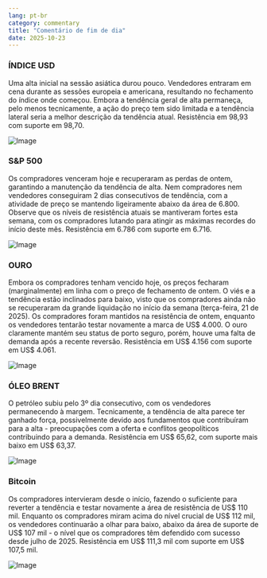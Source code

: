 ```yaml
---
lang: pt-br
category: commentary
title: "Comentário de fim de dia"
date: 2025-10-23
---
```


### ÍNDICE USD

Uma alta inicial na sessão asiática durou pouco. Vendedores entraram em cena durante as sessões europeia e americana, resultando no fechamento do índice onde começou. Embora a tendência geral de alta permaneça, pelo menos tecnicamente, a ação do preço tem sido limitada e a tendência lateral seria a melhor descrição da tendência atual. Resistência em 98,93 com suporte em 98,70.

![Image](https://markleighedu.github.io/img/Oct-2025/23-Oct-2025/usdindex.jpg)

### S&P 500

Os compradores venceram hoje e recuperaram as perdas de ontem, garantindo a manutenção da tendência de alta. Nem compradores nem vendedores conseguiram 2 dias consecutivos de tendência, com a atividade de preço se mantendo ligeiramente abaixo da área de 6.800. Observe que os níveis de resistência atuais se mantiveram fortes esta semana, com os compradores lutando para atingir as máximas recordes do início deste mês. Resistência em 6.786 com suporte em 6.716.

![Image](https://markleighedu.github.io/img/Oct-2025/23-Oct-2025/sp500.jpg)

### OURO

Embora os compradores tenham vencido hoje, os preços fecharam (marginalmente) em linha com o preço de fechamento de ontem. O viés e a tendência estão inclinados para baixo, visto que os compradores ainda não se recuperaram da grande liquidação no início da semana (terça-feira, 21 de 2025). Os compradores foram mantidos na resistência de ontem, enquanto os vendedores tentarão testar novamente a marca de US$ 4.000. O ouro claramente mantém seu status de porto seguro, porém, houve uma falta de demanda após a recente reversão. Resistência em US$ 4.156 com suporte em US$ 4.061.

![Image](https://markleighedu.github.io/img/Oct-2025/23-Oct-2025/gold.jpg)

### ÓLEO BRENT

O petróleo subiu pelo 3º dia consecutivo, com os vendedores permanecendo à margem. Tecnicamente, a tendência de alta parece ter ganhado força, possivelmente devido aos fundamentos que contribuíram para a alta - preocupações com a oferta e conflitos geopolíticos contribuindo para a demanda. Resistência em US$ 65,62, com suporte mais baixo em US$ 63,37.

![Image](https://markleighedu.github.io/img/Oct-2025/23-Oct-2025/brentoil.jpg)

### Bitcoin

Os compradores intervieram desde o início, fazendo o suficiente para reverter a tendência e testar novamente a área de resistência de US$ 110 mil. Enquanto os compradores miram acima do nível crucial de US$ 112 mil, os vendedores continuarão a olhar para baixo, abaixo da área de suporte de US$ 107 mil - o nível que os compradores têm defendido com sucesso desde julho de 2025. Resistência em US$ 111,3 mil com suporte em US$ 107,5 mil.

![Image](https://markleighedu.github.io/img/Oct-2025/23-Oct-2025/bitcoin.jpg)


